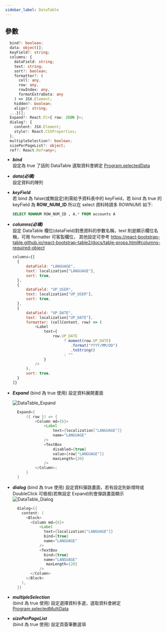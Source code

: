 ```yaml
---
sidebar_label: DataTable
---
```


## 參數

```typescript
  bind?: boolean;
  data: object[];
  keyField?: string;
  columns: {
    dataField: string;
    text: string;
    sort?: boolean;
    formatter?: (
      cell: any,
      row: any,
      rowIndex: any,
      formatExtraData: any
    ) => JSX.Element;
    hidden?: boolean;
    align?: string;
  ...}[];
  Expand?: React.FC<{ row: JSON }>;
  dialog?: {
    content: JSX.Element;
    style?: React.CSSProperties;
  };
  multipleSelection?: boolean;
  sizePerPageList?: object;
  ref?: React.Ref<any>;
```

- **_bind_**  
  設定為 true 了話則 DataTable 選取資料會綁定 [Program.selectedData](ERP-widget#selectedData)

- **_data(必填)_**  
  設定資料的陣列

- **_keyField_**  
  若 bind 為 false(或無設定)則需給予資料表中的 keyField，若 bind 為 true 的 keyField 為 **ROW_NUM_ID** 所以在 select 資料時請多 ROWNUM)
  如下:

  ```sql
  SELECT ROWNUM ROW_NUM_ID , A.* FROM accounts A
  ```

- **_columns(必填)_**  
  設定 DataTable 欄位(dataField)對應資料的參數名稱，text 則是顯示欄位名稱，可用 formatter 可客製欄位，
  其他設定可參考 https://react-bootstrap-table.github.io/react-bootstrap-table2/docs/table-props.html#columns-required-object

  ```js
  columns={[
    {
        dataField: "LANGUAGE",
        text: localization["LANGUAGE"],
        sort: true,
    },
    {
        dataField: "UP_USER",
        text: localization["UP_USER"],
        sort: true,
    },
    {
        dataField: "UP_DATE",
        text: localization["UP_DATE"],
        formatter: (cellContent, row) => (
            <Label
                text={
                    row.UP_DATE
                         ? moment(row.UP_DATE)
                            .format("YYYY/MM/DD")
                            .toString()
                         : ""
                }
            />
        ),
        sort: true,
    }
  ]}
  ```

- **_Expand_**
  (bind 為 true 使用) 設定資料展開畫面

  ![DataTable_Expand](/img/DataTable_Expand.png)

  ```java
    Expand={
        ({ row }) => {
            <Column md={6}>
                <Label
                    text={localization["LANGUAGE"]}
                    name="LANGUAGE"
                />
                <TextBox
                    disabled={true}
                    value={row["LANGUAGE"]}
                    maxLength={20}
                />
            </Column>;
        }
    }
  ```

- **_dialog_**
  (bind 為 true 使用) 設定資料彈跳畫面，若有設定則新增時或 DoubleClick 可檢視(若無設定 Expand)則會彈跳畫面顯示
  ![DataTable_Dialog](/img/DataTable_Dialog.png)

  ```java
    dialog={{
      content: (
        <Block>
          <Column md={6}>
              <Label
                text={localization["LANGUAGE"]}
                bind={true}
                name="LANGUAGE"
              />
              <TextBox
                bind={true}
                name="LANGUAGE"
                 maxLength={20}
              />
          </Column>
        </Block>
      ),
    }}
  ```

- **_multipleSelection_**  
  (bind 為 true 使用) 設定選擇資料多選，選取資料會綁定 [Program.selectedMultiData](ERP-widget#selectedMultiData)

- **_sizePerPageList_**  
  (bind 為 true 使用) 設定頁簽筆數選項

